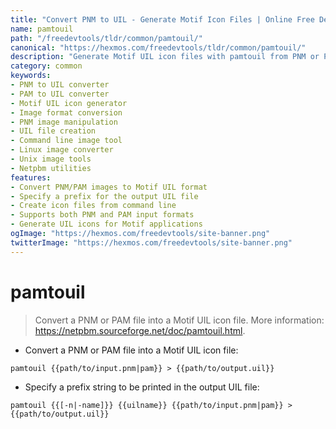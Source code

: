```yaml
---
title: "Convert PNM to UIL - Generate Motif Icon Files | Online Free DevTools by Hexmos"
name: pamtouil
path: "/freedevtools/tldr/common/pamtouil/"
canonical: "https://hexmos.com/freedevtools/tldr/common/pamtouil/"
description: "Generate Motif UIL icon files with pamtouil from PNM or PAM images. A command line image converter for developers. Free online tool, no registration required."
category: common
keywords:
- PNM to UIL converter
- PAM to UIL converter
- Motif UIL icon generator
- Image format conversion
- PNM image manipulation
- UIL file creation
- Command line image tool
- Linux image converter
- Unix image tools
- Netpbm utilities
features:
- Convert PNM/PAM images to Motif UIL format
- Specify a prefix for the output UIL file
- Create icon files from command line
- Supports both PNM and PAM input formats
- Generate UIL icons for Motif applications
ogImage: "https://hexmos.com/freedevtools/site-banner.png"
twitterImage: "https://hexmos.com/freedevtools/site-banner.png"
---
```


# pamtouil

> Convert a PNM or PAM file into a Motif UIL icon file.
> More information: <https://netpbm.sourceforge.net/doc/pamtouil.html>.

- Convert a PNM or PAM file into a Motif UIL icon file:

`pamtouil {{path/to/input.pnm|pam}} > {{path/to/output.uil}}`

- Specify a prefix string to be printed in the output UIL file:

`pamtouil {{[-n|-name]}} {{uilname}} {{path/to/input.pnm|pam}} > {{path/to/output.uil}}`
